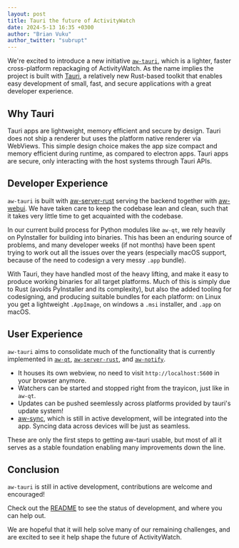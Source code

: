 ```yaml
---
layout: post
title: Tauri the future of ActivityWatch
date: 2024-5-13 16:35 +0300
author: "Brian Vuku"
author_twitter: "subrupt"
---
```


We're excited to introduce a new initiative [`aw-tauri`](http://github.com/ActivityWatch/aw-tauri), which is a lighter, faster cross-platform repackaging of ActivityWatch. As the name implies the project is built with [Tauri](https://tauri.app), a relatively new Rust-based toolkit that enables easy development of small, fast, and secure applications with a great developer experience.

## Why Tauri

Tauri apps are lightweight, memory efficient and secure by design. Tauri does not ship a renderer but uses the platform native renderer via WebViews. This simple design choice makes the app size compact and memory efficient during runtime, as compared to electron apps. Tauri apps are secure, only interacting with the host systems through Tauri APIs.

## Developer Experience

`aw-tauri` is built with [aw-server-rust](https://github.com/ActivityWatch/aw-server-rust) serving the backend together with [aw-webui](https://github.com/ActivityWatch/aw-webui). We have taken care to keep the codebase lean and clean, such that it takes very little time to get acquainted with the codebase.

In our current build process for Python modules like `aw-qt`, we rely heavily on PyInstaller for building into binaries. This has been an enduring source of problems, and many developer weeks (if not months) have been spent trying to work out all the issues over the years (especially macOS support, because of the need to codesign a very messy `.app` bundle).

With Tauri, they have handled most of the heavy lifting, and make it easy to produce working binaries for all target platforms. Much of this is simply due to Rust (avoids PyInstaller and its complexity), but also the added tooling for codesigning, and producing suitable bundles for each platform: on Linux you get a lightweight `.AppImage`, on windows a `.msi` installer, and `.app` on macOS.

## User Experience

`aw-tauri` aims to consolidate much of the functionality that is currently implemented in [`aw-qt`](https://github.com/ActivityWatch/aw-qt), [`aw-server-rust`](https://github.com/ActivityWatch/aw-server-rust), and [`aw-notify`](https://github.com/ActivityWatch/aw-notify).

- It houses its own webview, no need to visit `http://localhost:5600` in your browser anymore.
- Watchers can be started and stopped right from the trayicon, just like in `aw-qt`.
- Updates can be pushed seemlessly across platforms provided by tauri's update system!
- [aw-sync](https://github.com/ActivityWatch/aw-server-rust/tree/master/aw-sync), which is still in active development, will be integrated into the app. Syncing data across devices will be just as seamless.

These are only the first steps to getting aw-tauri usable, but most of all it serves as a stable foundation enabling many improvements down the line.

## Conclusion

`aw-tauri` is still in active development, contributions are welcome and encouraged!

Check out the [README](https://github.com/ActivityWatch/aw-tauri/blob/master/README.md) to see the status of development, and where you can help out.

We are hopeful that it will help solve many of our remaining challenges, and are excited to see it help shape the future of ActivityWatch.
